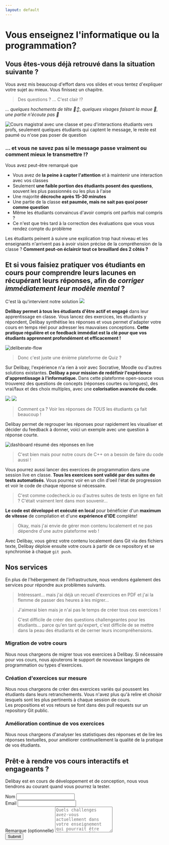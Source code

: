 ```yaml
---
layout: default
---
```


<h1 class="!text-[28px] xs:!text-[35px] md:!text-[40px] sm:!bg-red-500 md:bg-blue-500">Vous enseignez l'informatique ou la programmation?</h1>

## Vous êtes-vous déjà retrouvé dans la situation suivante ?

Vous avez mis beaucoup d'effort dans vos slides et vous tentez d'expliquer votre sujet au mieux. Vous finissez un chapitre.

> Des questions ? ... C'est clair ⁉️

*... quelques hochements de tête 🙂‍↕️, quelques visages faisant la moue 🫤, une partie n'écoute pas 🙉*

![Cours magistral avec une classe et peu d'interactions étudiants vers profs, seulement quelques étudiants qui captent le message, le reste est paumé ou n'ose pas poser de question](schemas/lecture.opti.svg)

### ... et vous ne savez pas si le message passe vraiment ou comment mieux le transmettre !?

Vous avez peut-être remarqué que
- Vous avez de **la peine à capter l'attention** et à maintenir une interaction avec vos classes
- Seulement **une faible portion des étudiants posent des questions**, souvent les plus passionnés ou les plus à l'aise
- Une majorité **décroche après 15-30 minutes**
- Une partie de la classe **est paumée, mais ne sait pas quoi poser comme question**
- Même les étudiants convaincus d'avoir compris ont parfois mal compris ?
- Ce n'est que très tard à la correction des évaluations que vous vous rendez compte du problème

Les étudiants peinent à suivre une explication trop haut niveau et les enseignants n'arrivent pas à avoir vision précise de la compréhension de la classe ? **Comment peut-on éclaircir tout ce brouillard des 2 côtés ?**

## Et si vous faisiez **pratiquer vos étudiants en cours** pour **comprendre leurs lacunes** en récupérant leurs réponses, afin de *corriger immédiatement leur modèle mental* ?

C'est là qu'intervient notre solution <img src="imgs/delibay-logo.svg" id="delibaylogo" />

**Delibay permet à tous les étudiants d'être actif et engagé** dans leur apprentissage en classe. Vous lancez des exercices, les étudiants y répondent, Delibay synthétise les réponses et vous permet d'adapter votre cours en temps réel pour adresser les mauvaises conceptions. **Cette pratique régulière et ce feedback immédiat est la clé pour que vos étudiants apprennent profondément et efficacement !**

![deliberate-flow](schemas/deliberate-flow.png)

> Donc c'est juste une énième plateforme de Quiz ?

Sur Delibay, l'expérience n'a rien à voir avec Socrative, Moodle ou d'autres solutions existantes. **Delibay a pour mission de redéfinir l'expérience d'apprentissage à l'informatique.** Dans cette plateforme open-source vous trouverez des questions de concepts (réponses courtes ou longues), des vrai/faux et des choix multiples, avec une **colorisation avancée du code**.

<img src="imgs/short-question-nice-code.png" class="nicecode" />

<img src="imgs/mcq.png" class="nicecode" />

> Comment ça ? Voir les réponses de *TOUS* les étudiants ça fait beaucoup !

Delibay permet de regrouper les réponses pour rapidement les visualiser et décider du feedback à donner, voici un exemple avec une question à réponse courte.

<img alt="dashboard résumé des réponses en live" src="schemas/dashboard-short-answer.png" class="mockup" />

> C'est bien mais pour notre cours de C++ on a besoin de faire du code aussi !

Vous pourrez aussi lancer des exercices de programmation dans une session live en classe. **Tous les exercices sont validé par des suites de tests automatisés**. Vous pourrez voir en un clin d'oeil l'état de progression et voir le code de chaque réponse si nécessaire.

> C'est comme codecheck.io ou d'autres suites de tests en ligne en fait ? C'était vraiment lent dans mon souvenir...

**Le code est développé et exécuté en local** pour bénéficier d'un **maximum de vitesse** de compilation et d'une **expérience d'IDE** complète!

> Okay, mais j'ai envie de gérer mon contenu localement et ne pas dépendre d'une autre plateforme web !

Avec Delibay, vous gérez votre contenu localement dans Git via des fichiers texte, Delibay déploie ensuite votre cours à partir de ce repository et se synchronise à chaque `git push`.

## Nos services

En plus de l'hébergement de l'infrastructure, nous vendons également des services pour répondre aux problèmes suivants.

> Intéressant... mais j'ai déjà un recueil d'exercices en PDF et j'ai la flemme de passer des heures à les migrer...

> J'aimerai bien mais je n'ai pas le temps de créer tous ces exercices !

> C'est difficile de créer des questions challengeantes pour les étudiants... parce qu'en tant qu'expert, c'est difficile de se mettre dans la peau des étudiants et de cerner leurs incompréhensions.

<div class="md:flex md:flex-wrap md:space-x-2 space-y-2 md:space-y-0">

<div class="bloc flex-1 border border-blue-500 p-5 rounded-sm">
    <h3>Migration de votre cours</h3>
    <p>Nous nous chargeons de migrer tous vos exercices à Delibay. Si nécessaire pour vos cours, nous ajouterons le support de nouveaux langages de programmation ou types d'exercices.</p>
</div>

<div class="bloc flex-1 border border-blue-500 p-5 rounded-sm">
    <h3>Création d'exercices sur mesure</h3>
    <p>Nous nous chargeons de créer des exercices variés qui poussent les étudiants dans leurs retranchements. Vous n'avez plus qu'à relire et choisir lesquels sont les plus pertinents à chaque session de cours.<br>
    Les propositions et vos retours se font dans des pull requests sur un repository Git public.
    </p>
</div>

<div class="bloc flex-1 border border-blue-500 p-5 rounded-sm">
    <h3>Amélioration continue de vos exercices</h3>
    <p>Nous nous chargeons d'analyser les statistiques des réponses et de lire les réponses textuelles, pour améliorer continuellement la qualité de la pratique de vos étudiants.</p>
</div>

</div>




<h2 class="gradient">Prêt·e à rendre vos cours interactifs et engageants ?</h2>

Delibay est en cours de développement et de conception, nous vous tiendrons au courant quand vous pourrez la tester.

<div class="flex justify-center" >
<form
  action="https://www.formbackend.com/f/15195317ca0eef63"
  method="POST"
  class="w-full md:mx-32 lg:mx-60"
>
  <label for="name" class="">Nom</label>
  <input class="border border-blue-500 rounded-sm" type="text" id="name" name="name" required> <br>
  <label for="email" class="">Email</label>
  <input class="border border-blue-500 rounded-sm" type="email" id="email" name="email" required> <br>
  <label for="email" class="">Remarque (optionnelle)</label>
  <textarea class="border border-blue-500 rounded-sm" type="email" id="remark" name="remark" placeholder="Quels challenges avez-vous actuellement dans votre enseignement qui pourrait être résolu par Delibay ? Quels cours enseignez vous et dans quelle école ?" rows="5">
</textarea>
  <br>
  <button type="submit" class="gradient border-2 border-gray-300 px-2 rounded-sm">Submit</button>
</form>
</div>
<!-- todo  inclusif ? -->

